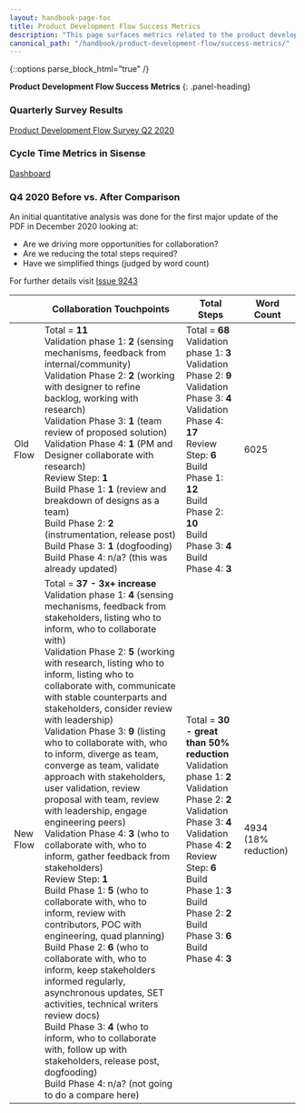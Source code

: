 ```yaml
---
layout: handbook-page-toc
title: Product Development Flow Success Metrics
description: "This page surfaces metrics related to the product development flow"
canonical_path: "/handbook/product-development-flow/success-metrics/"
---
```


{::options parse_block_html="true" /}

<div class="panel panel-gitlab-orange">

**Product Development Flow Success Metrics**
{: .panel-heading}

<div class="panel-body">

### Quarterly Survey Results 

[Product Development Flow Survey Q2 2020](https://docs.google.com/presentation/d/1BxUVcoPyjYkR7MOHn1aZGllMCqlH5eb27JKM_bb_uDA/edit#slide=id.g59bfc474c5_2_145)

### Cycle Time Metrics in Sisense 

[Dashboard](https://app.periscopedata.com/app/gitlab/793576/WIP:-Product-Development-Flow-adoption-and-cycle-time)

### Q4 2020 Before vs. After Comparison

An initial quantitative analysis was done for the first major update of the PDF in December 2020 looking at: 

* Are we driving more opportunities for collaboration? 
* Are we reducing the total steps required? 
* Have we simplified things (judged by word count)

For further details visit [Issue 9243](https://gitlab.com/gitlab-com/www-gitlab-com/-/issues/9243)

| | Collaboration Touchpoints | Total Steps | Word Count | 
| ------ | ------ | ------ | ------ | 
| Old Flow |Total = **11** <br> Validation phase 1: **2** (sensing mechanisms, feedback from internal/community)<br> Validation Phase 2: **2** (working with designer to refine backlog, working with research) <br> Validation Phase 3: **1** (team review of proposed solution) <br> Validation Phase 4: **1** (PM and Designer collaborate with research) <br> Review Step: **1** <br> Build Phase 1: **1** (review and breakdown of designs as a team)<br> Build Phase 2: **2**  (instrumentation, release post) <br> Build Phase 3: **1** (dogfooding) <br> Build Phase 4: n/a? (this was already updated)  | Total = **68** <br> Validation phase 1: **3** <br> Validation Phase 2: **9** <br> Validation Phase 3: **4** <br> Validation Phase 4: **17** <br> Review Step: **6** <br> Build Phase 1: **12** <br> Build Phase 2: **10**  <br> Build Phase 3: **4**  <br> Build Phase 4: **3** | 6025 | 
| New Flow | Total = **37 - 3x+ increase** <br> Validation phase 1: **4** (sensing mechanisms, feedback from stakeholders, listing who to inform, who to collaborate with)<br> Validation Phase 2: **5** (working with research, listing who to inform, listing who to collaborate with, communicate with stable counterparts and stakeholders, consider review with leadership) <br> Validation Phase 3: **9** (listing who to collaborate with, who to inform, diverge as team, converge as team, validate approach with stakeholders, user validation, review proposal with team, review with leadership, engage engineering peers) <br> Validation Phase 4: **3** (who to collaborate with, who to inform, gather feedback from stakeholders) <br> Review Step: **1** <br> Build Phase 1: **5** (who to collaborate with, who to inform, review with contributors, POC with engineering, quad planning)<br> Build Phase 2: **6**  (who to collaborate with, who to inform, keep stakeholders informed regularly, asynchronous updates, SET activities, technical writers review docs) <br> Build Phase 3: **4** (who to inform, who to collaborate with, follow up with stakeholders, release post, dogfooding) <br> Build Phase 4: n/a? (not going to do a compare here) | Total = **30 - great than 50% reduction** <br> Validation phase 1: **2** <br> Validation Phase 2: **2** <br> Validation Phase 3: **4** <br> Validation Phase 4: **2** <br> Review Step: **6** <br> Build Phase 1: **3** <br> Build Phase 2: **2**  <br> Build Phase 3: **6**  <br> Build Phase 4: **3** | 4934 (18% reduction)|
